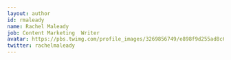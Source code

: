 ```yaml
---
layout: author
id: rmaleady
name: Rachel Maleady
job: Content Marketing  Writer
avatar: https://pbs.twimg.com/profile_images/3269856749/e898f9d255ad8c6e21be347e17262e13.png
twitter: rachelmaleady
---
```

